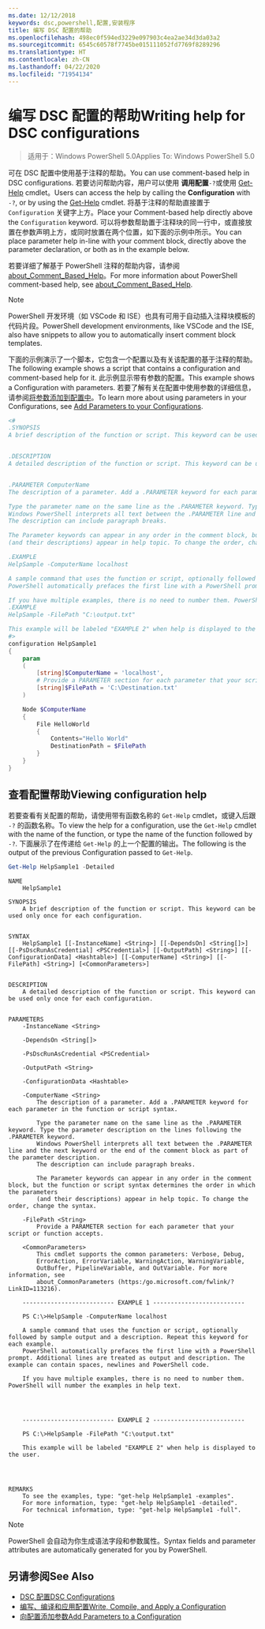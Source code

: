 ```yaml
---
ms.date: 12/12/2018
keywords: dsc,powershell,配置,安装程序
title: 编写 DSC 配置的帮助
ms.openlocfilehash: 498ec0f594ed3229e097903c4ea2ae34d3da03a2
ms.sourcegitcommit: 6545c60578f7745be015111052fd7769f8289296
ms.translationtype: HT
ms.contentlocale: zh-CN
ms.lasthandoff: 04/22/2020
ms.locfileid: "71954134"
---
```

# <a name="writing-help-for-dsc-configurations"></a><span data-ttu-id="f0a22-103">编写 DSC 配置的帮助</span><span class="sxs-lookup"><span data-stu-id="f0a22-103">Writing help for DSC configurations</span></span>

><span data-ttu-id="f0a22-104">适用于：Windows PowerShell 5.0</span><span class="sxs-lookup"><span data-stu-id="f0a22-104">Applies To: Windows PowerShell 5.0</span></span>

<span data-ttu-id="f0a22-105">可在 DSC 配置中使用基于注释的帮助。</span><span class="sxs-lookup"><span data-stu-id="f0a22-105">You can use comment-based help in DSC configurations.</span></span> <span data-ttu-id="f0a22-106">若要访问帮助内容，用户可以使用  **调用配置**`-?`或使用 [Get-Help](/powershell/module/Microsoft.PowerShell.Core/Get-Help) cmdlet。</span><span class="sxs-lookup"><span data-stu-id="f0a22-106">Users can access the help by calling the **Configuration** with `-?`, or by using the [Get-Help](/powershell/module/Microsoft.PowerShell.Core/Get-Help) cmdlet.</span></span> <span data-ttu-id="f0a22-107">将基于注释的帮助直接置于 `Configuration` 关键字上方。</span><span class="sxs-lookup"><span data-stu-id="f0a22-107">Place your Comment-based help directly above the `Configuration` keyword.</span></span>
<span data-ttu-id="f0a22-108">可以将参数帮助置于注释块的同一行中，或直接放置在参数声明上方，或同时放置在两个位置，如下面的示例中所示。</span><span class="sxs-lookup"><span data-stu-id="f0a22-108">You can place parameter help in-line with your comment block, directly above the parameter declaration, or both as in the example below.</span></span>

<span data-ttu-id="f0a22-109">若要详细了解基于 PowerShell 注释的帮助内容，请参阅 [about_Comment_Based_Help](/powershell/module/microsoft.powershell.core/about/about_comment_based_help)。</span><span class="sxs-lookup"><span data-stu-id="f0a22-109">For more information about PowerShell comment-based help, see [about_Comment_Based_Help](/powershell/module/microsoft.powershell.core/about/about_comment_based_help).</span></span>

> [!NOTE]
> <span data-ttu-id="f0a22-110">PowerShell 开发环境（如 VSCode 和 ISE）也具有可用于自动插入注释块模板的代码片段。</span><span class="sxs-lookup"><span data-stu-id="f0a22-110">PowerShell development environments, like VSCode and the ISE, also have snippets to allow you to automatically insert comment block templates.</span></span>

<span data-ttu-id="f0a22-111">下面的示例演示了一个脚本，它包含一个配置以及有关该配置的基于注释的帮助。</span><span class="sxs-lookup"><span data-stu-id="f0a22-111">The following example shows a script that contains a configuration and comment-based help for it.</span></span> <span data-ttu-id="f0a22-112">此示例显示带有参数的配置。</span><span class="sxs-lookup"><span data-stu-id="f0a22-112">This example shows a Configuration with parameters.</span></span> <span data-ttu-id="f0a22-113">若要了解有关在配置中使用参数的详细信息，请参阅[将参数添加到配置中](add-parameters-to-a-configuration.md)。</span><span class="sxs-lookup"><span data-stu-id="f0a22-113">To learn more about using parameters in your Configurations, see [Add Parameters to your Configurations](add-parameters-to-a-configuration.md).</span></span>

```powershell
<#
.SYNOPSIS
A brief description of the function or script. This keyword can be used only once for each configuration.


.DESCRIPTION
A detailed description of the function or script. This keyword can be used only once for each configuration.


.PARAMETER ComputerName
The description of a parameter. Add a .PARAMETER keyword for each parameter in the function or script syntax.

Type the parameter name on the same line as the .PARAMETER keyword. Type the parameter description on the lines following the .PARAMETER keyword.
Windows PowerShell interprets all text between the .PARAMETER line and the next keyword or the end of the comment block as part of the parameter description.
The description can include paragraph breaks.

The Parameter keywords can appear in any order in the comment block, but the function or script syntax determines the order in which the parameters
(and their descriptions) appear in help topic. To change the order, change the syntax.

.EXAMPLE
HelpSample -ComputerName localhost

A sample command that uses the function or script, optionally followed by sample output and a description. Repeat this keyword for each example.
PowerShell automatically prefaces the first line with a PowerShell prompt. Additional lines are treated as output and description. The example can contain spaces, newlines and PowerShell code.

If you have multiple examples, there is no need to number them. PowerShell will number the examples in help text.
.EXAMPLE
HelpSample -FilePath "C:\output.txt"

This example will be labeled "EXAMPLE 2" when help is displayed to the user.
#>
configuration HelpSample1
{
    param
    (
        [string]$ComputerName = 'localhost',
        # Provide a PARAMETER section for each parameter that your script or function accepts.
        [string]$FilePath = 'C:\Destination.txt'
    )

    Node $ComputerName
    {
        File HelloWorld
        {
            Contents="Hello World"
            DestinationPath = $FilePath
        }
    }
}
```

## <a name="viewing-configuration-help"></a><span data-ttu-id="f0a22-114">查看配置帮助</span><span class="sxs-lookup"><span data-stu-id="f0a22-114">Viewing configuration help</span></span>

<span data-ttu-id="f0a22-115">若要查看有关配置的帮助，请使用带有函数名称的 `Get-Help` cmdlet，或键入后跟 `-?` 的函数名称。</span><span class="sxs-lookup"><span data-stu-id="f0a22-115">To view the help for a configuration, use the `Get-Help` cmdlet with the name of the function, or type the name of the function followed by `-?`.</span></span> <span data-ttu-id="f0a22-116">下面展示了在传递给 `Get-Help` 的上一个配置的输出。</span><span class="sxs-lookup"><span data-stu-id="f0a22-116">The following is the output of the previous Configuration passed to `Get-Help`.</span></span>

```powershell
Get-Help HelpSample1 -Detailed
```

```output
NAME
    HelpSample1

SYNOPSIS
    A brief description of the function or script. This keyword can be used only once for each configuration.


SYNTAX
    HelpSample1 [[-InstanceName] <String>] [[-DependsOn] <String[]>] [[-PsDscRunAsCredential] <PSCredential>] [[-OutputPath] <String>] [[-ConfigurationData] <Hashtable>] [[-ComputerName] <String>] [[-FilePath] <String>] [<CommonParameters>]


DESCRIPTION
    A detailed description of the function or script. This keyword can be used only once for each configuration.


PARAMETERS
    -InstanceName <String>

    -DependsOn <String[]>

    -PsDscRunAsCredential <PSCredential>

    -OutputPath <String>

    -ConfigurationData <Hashtable>

    -ComputerName <String>
        The description of a parameter. Add a .PARAMETER keyword for each parameter in the function or script syntax.

        Type the parameter name on the same line as the .PARAMETER keyword. Type the parameter description on the lines following the .PARAMETER keyword.
        Windows PowerShell interprets all text between the .PARAMETER line and the next keyword or the end of the comment block as part of the parameter description.
        The description can include paragraph breaks.

        The Parameter keywords can appear in any order in the comment block, but the function or script syntax determines the order in which the parameters
        (and their descriptions) appear in help topic. To change the order, change the syntax.

    -FilePath <String>
        Provide a PARAMETER section for each parameter that your script or function accepts.

    <CommonParameters>
        This cmdlet supports the common parameters: Verbose, Debug,
        ErrorAction, ErrorVariable, WarningAction, WarningVariable,
        OutBuffer, PipelineVariable, and OutVariable. For more information, see
        about_CommonParameters (https:/go.microsoft.com/fwlink/?LinkID=113216).

    -------------------------- EXAMPLE 1 --------------------------

    PS C:\>HelpSample -ComputerName localhost

    A sample command that uses the function or script, optionally followed by sample output and a description. Repeat this keyword for each example.
    PowerShell automatically prefaces the first line with a PowerShell prompt. Additional lines are treated as output and description. The example can contain spaces, newlines and PowerShell code.

    If you have multiple examples, there is no need to number them. PowerShell will number the examples in help text.




    -------------------------- EXAMPLE 2 --------------------------

    PS C:\>HelpSample -FilePath "C:\output.txt"

    This example will be labeled "EXAMPLE 2" when help is displayed to the user.




REMARKS
    To see the examples, type: "get-help HelpSample1 -examples".
    For more information, type: "get-help HelpSample1 -detailed".
    For technical information, type: "get-help HelpSample1 -full".
```

> [!NOTE]
> <span data-ttu-id="f0a22-117">PowerShell 会自动为你生成语法字段和参数属性。</span><span class="sxs-lookup"><span data-stu-id="f0a22-117">Syntax fields and parameter attributes are automatically generated for you by PowerShell.</span></span>

## <a name="see-also"></a><span data-ttu-id="f0a22-118">另请参阅</span><span class="sxs-lookup"><span data-stu-id="f0a22-118">See Also</span></span>

- [<span data-ttu-id="f0a22-119">DSC 配置</span><span class="sxs-lookup"><span data-stu-id="f0a22-119">DSC Configurations</span></span>](configurations.md)
- [<span data-ttu-id="f0a22-120">编写、编译和应用配置</span><span class="sxs-lookup"><span data-stu-id="f0a22-120">Write, Compile, and Apply a Configuration</span></span>](write-compile-apply-configuration.md)
- [<span data-ttu-id="f0a22-121">向配置添加参数</span><span class="sxs-lookup"><span data-stu-id="f0a22-121">Add Parameters to a Configuration</span></span>](add-parameters-to-a-configuration.md)
